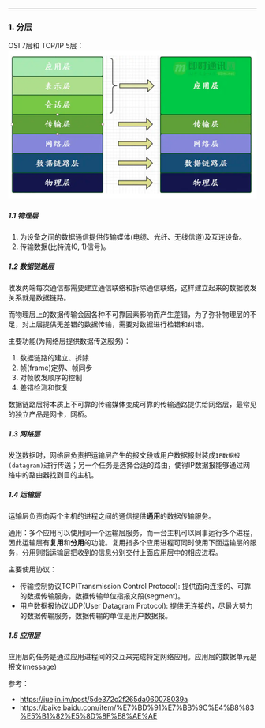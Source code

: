 ***
### 1. 分层

OSI 7层和 TCP/IP 5层：
![network layoer](/Image/networkLayer.png)

##### 1.1 物理层
1. 为设备之间的数据通信提供传输媒体(电缆、光纤、无线信道)及互连设备。
2. 传输数据(比特流(0, 1)信号)。
##### 1.2 数据链路层
收发两端每次通信都需要建立通信联络和拆除通信联络，这样建立起来的数据收发关系就是数据链路。

而物理层上的数据传输会因各种不可靠因素影响而产生差错，为了弥补物理层的不足，对上层提供无差错的数据传输，需要对数据进行检错和纠错。

主要功能(为网络层提供数据传送服务)：
1. 数据链路的建立、拆除
2. 帧(frame)定界、帧同步
3. 对帧收发顺序的控制
4. 差错检测和恢复

数据链路层将本质上不可靠的传输媒体变成可靠的传输通路提供给网络层，最常见的独立产品是网卡，网桥。

##### 1.3 网络层
发送数据时，网络层负责把运输层产生的报文段或用户数据报封装成`IP数据报(datagram)`进行传送；另一个任务是选择合适的路由，使得IP数据报能够通过网络中的路由器找到目的主机。

##### 1.4 运输层
运输层负责向两个主机的进程之间的通信提供**通用**的数据传输服务。

通用：多个应用可以使用同一个运输层服务，而一台主机可以同事运行多个进程，因此运输层有**复用**和**分用**的功能。复用指多个应用进程可同时使用下面运输层的服务，分用则指运输层把收到的信息分别交付上面应用层中的相应进程。

主要使用协议：
- 传输控制协议TCP(Transmission Control Protocol): 提供面向连接的、可靠的数据传输服务，数据传输单位指报文段(segment)。
- 用户数据报协议UDP(User Datagram Protocol): 提供无连接的，尽最大努力的数据传输服务，数据传输的单位是用户数据报。

##### 1.5 应用层
应用层的任务是通过应用进程间的交互来完成特定网络应用。应用层的数据单元是报文(message)

参考：
- https://juejin.im/post/5de372c2f265da060078039a
- https://baike.baidu.com/item/%E7%BD%91%E7%BB%9C%E4%B8%83%E5%B1%82%E5%8D%8F%E8%AE%AE